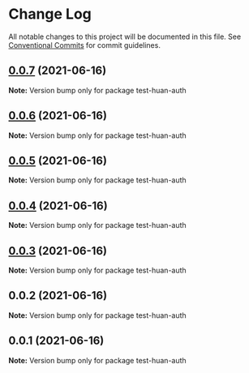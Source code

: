 # Change Log

All notable changes to this project will be documented in this file.
See [Conventional Commits](https://conventionalcommits.org) for commit guidelines.

## [0.0.7](https://github.com/huanhuanwa/lib/compare/v0.0.6...v0.0.7) (2021-06-16)

**Note:** Version bump only for package test-huan-auth





## [0.0.6](https://github.com/huanhuanwa/lib/compare/v0.0.5...v0.0.6) (2021-06-16)

**Note:** Version bump only for package test-huan-auth





## [0.0.5](https://github.com/huanhuanwa/lib/compare/v0.0.2...v0.0.5) (2021-06-16)

**Note:** Version bump only for package test-huan-auth





## [0.0.4](https://github.com/huanhuanwa/lib/compare/v0.0.2...v0.0.4) (2021-06-16)

**Note:** Version bump only for package test-huan-auth





## [0.0.3](https://github.com/huanhuanwa/lib/compare/v0.0.2...v0.0.3) (2021-06-16)

**Note:** Version bump only for package test-huan-auth





## 0.0.2 (2021-06-16)

**Note:** Version bump only for package test-huan-auth





## 0.0.1 (2021-06-16)

**Note:** Version bump only for package test-huan-auth
